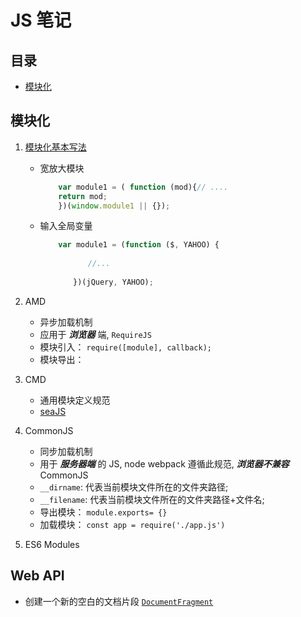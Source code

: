# JS 笔记

## 目录

+ [模块化](#模块化)

## 模块化

1. [模块化基本写法](http://www.ruanyifeng.com/blog/2012/10/javascript_module.html)
    + 宽放大模块
        ```js
            var module1 = ( function (mod){// ....
            return mod;
            })(window.module1 || {});  
        
        ```
    + 输入全局变量
        ```js
            var module1 = (function ($, YAHOO) {
            
            　　　　//...
            
            　　})(jQuery, YAHOO);
        ```
2. AMD
    + 异步加载机制
    + 应用于 ***浏览器*** 端, `RequireJS`
    + 模块引入： `require([module], callback);`
    + 模块导出：
3. CMD
    + 通用模块定义规范
    + [seaJS](https://seajs.github.io/seajs/docs/#intro)
4. CommonJS
    + 同步加载机制
    + 用于 ***服务器端*** 的 JS, node webpack 遵循此规范, ***浏览器不兼容*** CommonJS
    + `__dirname`: 代表当前模块文件所在的文件夹路径;
    + `__filename`: 代表当前模块文件所在的文件夹路径+文件名;
    + 导出模块： `module.exports= {}`
    + 加载模块： `const app = require('./app.js')`
    
5. ES6 Modules

## Web API 

+ 创建一个新的空白的文档片段  [`DocumentFragment`](https://developer.mozilla.org/zh-CN/docs/Web/API/Document/createDocumentFragment)